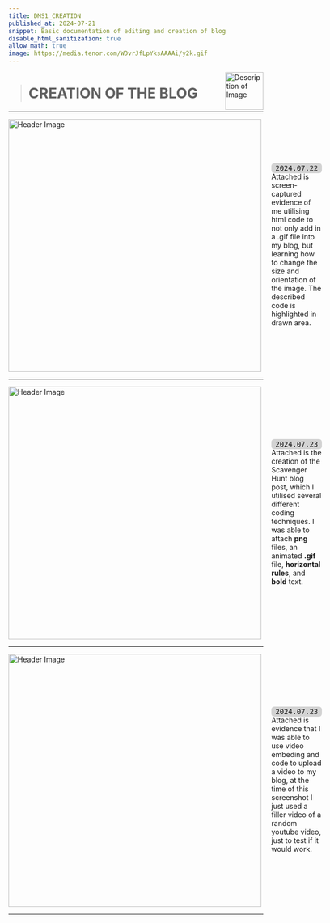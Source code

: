 ```yaml
---
title: DMS1_CREATION
published_at: 2024-07-21
snippet: Basic documentation of editing and creation of blog
disable_html_sanitization: true
allow_math: true
image: https://media.tenor.com/WDvrJfLpYksAAAAi/y2k.gif
---
```


<img src="https://www.hardjewelry.com/cdn/shop/files/ezgif.com-gif-maker_3.gif?v=1649272041" alt="Description of Image" style="float:right; margin-left:20px; width:75px; height:auto;">


> # **CREATION OF THE BLOG**
---
<style>
  .highlight {
    background-color: #d3d3d3;
    padding: 2px 8px;
    border-radius: 6px;
    font-family: monospace;
  }
</style>

<style>
  .flex-container {
    display: flex;
    flex-wrap: wrap;
    gap: 10px;
    padding: 10px;
  }
  .flex-item {
    background-color: #f0f0f0;
    padding: 10px;
    border-radius: 5px;
  }
  .bold {
    font-weight: bold;
  }
</style>

<div style="display: flex; align-items: center;">
 <img src="screenshots/imgcodescreenshot2.png" alt="Header Image" style="margin-right: 20px; width: 500px; height: 500;">
  <p>
    <span class="highlight">2024.07.22</span>
    Attached is screen-captured evidence of me utilising html code to not only add in a .gif file into my blog, but learning how to change the size and orientation of the image. The described code is highlighted in drawn area. 
  </p>
</div>

---
<div style="display: flex; align-items: center;">
 <img src="screenshots/scavengerhuntscreenshot.png" alt="Header Image" style="margin-right: 20px; width: 500px; height: 500;">
  <p>
    <span class="highlight">2024.07.23</span>
    Attached is the creation of the Scavenger Hunt blog post, which I utilised several different coding techniques. I was able to attach <span class="bold">png</span> files, an animated <span class="bold">.gif</span> file, <span class="bold">horizontal rules</span>, and <span class="bold">bold</span> text.  
  </p>
</div>

---
<div style="display: flex; align-items: center;">
 <img src="screenshots/embedvideoss.png" alt="Header Image" style="margin-right: 20px; width: 500px; height: 500;">
<p>
    <span class="highlight">2024.07.23</span>
   Attached is evidence that I was able to use video embeding and code to upload a video to my blog, at the time of this screenshot I just used a filler video of a random youtube video, just to test if it would work.  
  </p>
</div>

---

 





